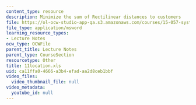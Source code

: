 ```yaml
---
content_type: resource
description: Minimize the sum of Rectilinear distances to customers
file: https://ol-ocw-studio-app-qa.s3.amazonaws.com/courses/15-057-systems-optimization-spring-2003/ca11ffa04666a3b4efadaa2d8ceb1bbf_11location.xls
file_type: application/msword
learning_resource_types:
- Lecture Notes
ocw_type: OCWFile
parent_title: Lecture Notes
parent_type: CourseSection
resourcetype: Other
title: 11location.xls
uid: ca11ffa0-4666-a3b4-efad-aa2d8ceb1bbf
video_files:
  video_thumbnail_file: null
video_metadata:
  youtube_id: null
---
```

